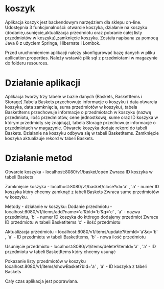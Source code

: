 # koszyk

Aplikacja koszyk jest backendowym narzędziem dla sklepu on-line. Udostępnia 3 funkcjonalności: otwarcie koszyka,
działanie na koszyku (dodanie,usunięcie,aktualizacja przedmiotu oraz pobranie całej listy przedmiotów w koszyku),zamknięcie koszyka. 
Została napisana za pomocą Java 8 z użyciem Springa, Hibernate i Lombok.

Przed uruchomieniem aplikacji należy skonfigurować bazę danych w pliku apllication.properties.
Należy wstawić plik sql z przedmiotami w magazynie do folderu resources.

# Działanie aplikacji 
Aplikacja tworzy trzy tabele w bazie danych (Baskets, BasketItems i Storage).Tabela Baskets przechowuje informacje o koszyku ( data otwarcia koszyka,
data zamknięcia, suma przedmiotów w koszyku), tabela BasketItems przechowuje informacje o przedmiotach w koszyku (nazwę przedmiotu,
ilość przedmiotów, cene jednostkową, sume oraz ID koszyka w którym przedmioty się znajdują), tabela Storage przechowuje informacje o  przedmiotach w magazynie. Otwarcie koszyka dodaje rekord do tabeli Baskets.
Działanie na koszyku odbywa się w tabeli BasketItems. Zamknięcie koszyka aktualizuje rekord w tabeli Baskets.

# Działanie metod
Otwarcie koszyka - localhost:8080/v1/basket/open
Zwraca ID koszyka w tabeli Baskets

Zamknięcie koszyka - localhost:8080/v1/basket/close?id='a'  ,  'a' - numer ID koszyka który chcemy zamknąć z tabeli Baskets
Zwraca sume przedmiotów w koszyku.

Metody - działanie w koszyku:
Dodanie przedmiotu - localhost:8080/v1/items/add?name='a'&bId='b'&q='c'   , 'a' - nazwa przedmiotu, 'b' - numer ID koszyka do którego dodajemy przedmiot
Zwraca ID przedmiotu w tabeli BasketItems                                   'c' - ilość przedmiotu

Aktualizacja przedmiotu - localhost:8080/v1/items/update?itemId='a'&q='b' , 'a' - ID przedmiotu w tabeli BasketItems, 'b' - nowa ilość przedmiotu

Usunięcie przedmiotu - localhost:8080/v1/items/delete?itemId='a'          , 'a' - ID przedmiotu w tabeli BasketItems który chcemy usunąć

Pokazanie listy przedmiotów w koszyku 
localhost:8080/v1/items/showBasket?bId='a'       , 'a' - ID koszyka z tabeli Baskets 

Cały czas aplikacja jest poprawiana. 

